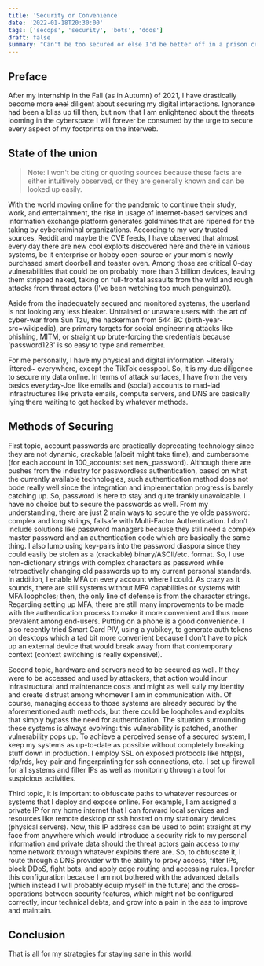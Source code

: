```yaml
---
title: 'Security or Convenience'
date: '2022-01-18T20:30:00'
tags: ['secops', 'security', 'bots', 'ddos']
draft: false
summary: "Can't be too secured or else I'd be better off in a prison cell."
---
```


## Preface

After my internship in the Fall (as in Autumn) of 2021, I have drastically become more ~~anal~~ diligent about securing my digital interactions. Ignorance had been a bliss up till then, but now that I am enlightened about the threats looming in the cyberspace I will forever be consumed by the urge to secure every aspect of my footprints on the interweb.

## State of the union

> Note: I won't be citing or quoting sources because these facts are either intuitively observed, or they are generally known and can be looked up easily.

With the world moving online for the pandemic to continue their study, work, and entertainment, the rise in usage of internet-based services and information exchange platform generates goldmines that are ripened for the taking by cybercriminal organizations. According to my very trusted sources, Reddit and maybe the CVE feeds, I have observed that almost every day there are new cool exploits discovered here and there in various systems, be it enterprise or hobby open-source or your mom's newly purchased smart doorbell and toaster oven. Among those are critical 0-day vulnerabilities that could be on probably more than 3 billion devices, leaving them stripped naked, taking on full-frontal assaults from the wild and rough attacks from threat actors (I've been watching too much penguinz0).

Aside from the inadequately secured and monitored systems, the userland is not looking any less bleaker. Untrained or unaware users with the art of cyber-war from Sun Tzu, the hackerman from 544 BC (birth-year-src=wikipedia), are primary targets for social engineering attacks like phishing, MITM, or straight up brute-forcing the credentials because 'password123' is so easy to type and remember.

For me personally, I have my physical and digital information ~literally littered~ everywhere, except the TikTok cesspool. So, it is my due diligence to secure my data online. In terms of attack surfaces, I have from the very basics everyday-Joe like emails and (social) accounts to mad-lad infrastructures like private emails, compute servers, and DNS are basically lying there waiting to get hacked by whatever methods.

## Methods of Securing

First topic, account passwords are practically deprecating technology since they are not dynamic, crackable (albeit might take time), and cumbersome (for each account in 100_accounts: set new_password). Although there are pushes from the industry for passwordless authentication, based on what the currently available technologies, such authentication method does not bode really well since the integration and implementation progress is barely catching up. So, password is here to stay and quite frankly unavoidable. I have no choice but to secure the passwords as well. From my understanding, there are just 2 main ways to secure the ye olde password: complex and long strings, failsafe with Multi-Factor Authentication. I don't include solutions like password managers because they still need a complex master password and an authentication code which are basically the same thing. I also lump using key-pairs into the password diaspora since they could easily be stolen as a (crackable) binary/ASCII/etc. format. So, I use non-dictionary strings with complex characters as password while retroactively changing old passwords up to my current personal standards. In addition, I enable MFA on every account where I could. As crazy as it sounds, there are still systems without MFA capabilities or systems with MFA loopholes; then, the only line of defense is from the character strings. Regarding setting up MFA, there are still many improvements to be made with the authentication process to make it more convenient and thus more prevalent among end-users. Putting on a phone is a good convenience. I also recently tried Smart Card PIV, using a yubikey, to generate auth tokens on desktops which a tad bit more convenient because I don't have to pick up an external device that would break away from that contemporary context (context switching is really expensive!).

Second topic, hardware and servers need to be secured as well. If they were to be accessed and used by attackers, that action would incur infrastructural and maintenance costs and might as well sully my identity and create distrust among whomever I am in communication with. Of course, managing access to those systems are already secured by the aforementioned auth methods, but there could be loopholes and exploits that simply bypass the need for authentication. The situation surrounding these systems is always evolving: this vulnerability is patched, another vulnerability pops up. To achieve a perceived sense of a secured system, I keep my systems as up-to-date as possible without completely breaking stuff down in production. I employ SSL on exposed protocols like http(s), rdp/rds, key-pair and fingerprinting for ssh connections, etc. I set up firewall for all systems and filter IPs as well as monitoring through a tool for suspicious activities.

Third topic, it is important to obfuscate paths to whatever resources or systems that I deploy and expose online. For example, I am assigned a private IP for my home internet that I can forward local services and resources like remote desktop or ssh hosted on my stationary devices (physical servers). Now, this IP address can be used to point straight at my face from anywhere which would introduce a security risk to my personal information and private data should the threat actors gain access to my home network through whatever exploits there are. So, to obfuscate it, I route through a DNS provider with the ability to proxy access, filter IPs, block DDoS, fight bots, and apply edge routing and accessing rules. I prefer this configuration because I am not bothered with the advanced details (which instead I will probably equip myself in the future) and the cross-operations between security features, which might not be configured correctly, incur technical debts, and grow into a pain in the ass to improve and maintain.

## Conclusion

That is all for my strategies for staying sane in this world.
